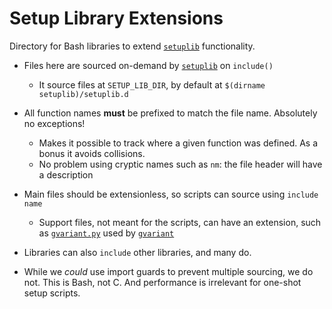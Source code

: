 Setup Library Extensions
========================

Directory for Bash libraries to extend [`setuplib`](../setuplib) functionality.

- Files here are sourced on-demand by [`setuplib`](../setuplib) on `include()`
  - It source files at `SETUP_LIB_DIR`, by default at `$(dirname setuplib)/setuplib.d`

- All function names **must** be prefixed to match the file name. Absolutely no exceptions!
  - Makes it possible to track where a given function was defined. As a bonus it avoids collisions.
  - No problem using cryptic names such as `nm`: the file header will have a description

- Main files should be extensionless, so scripts can source using `include name`
  - Support files, not meant for the scripts, can have an extension,
    such as [`gvariant.py`](./gvariant.py) used by [`gvariant`](./gvariant)

- Libraries can also `include` other libraries, and many do.

- While we *could* use import guards to prevent multiple sourcing, we do not.
   This is Bash, not C. And performance is irrelevant for one-shot setup scripts.
